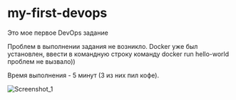 # my-first-devops
Это мое первое DevOps задание


Проблем в выполнении задания не возникло. Docker уже был установлен, ввести в командную строку команду docker run hello-world проблем не вызвало))

Время выполнения - 5 минут (3 из них пил кофе).

![Screenshot_1](https://github.com/user-attachments/assets/19f1b9c8-ed6a-446a-af35-1f8bdd4ad9ba)

